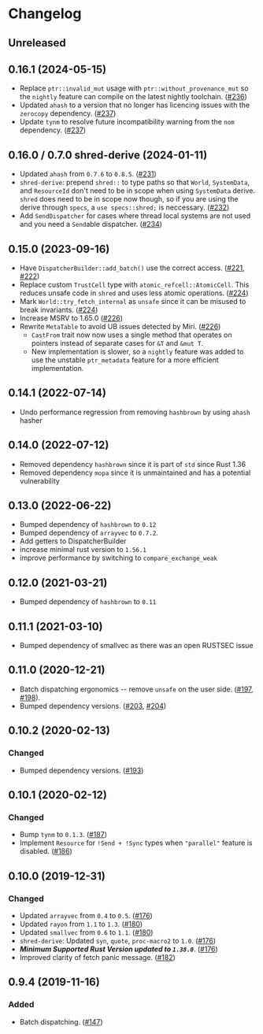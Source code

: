 # Changelog

## Unreleased

## 0.16.1 (2024-05-15)

* Replace `ptr::invalid_mut` usage with `ptr::without_provenance_mut` so the `nightly` feature can compile on the latest nightly toolchain. ([#236])
* Updated `ahash` to a version that no longer has licencing issues with the `zerocopy` dependency. ([#237])
* Update `tynm` to resolve future incompatibility warning from the `nom` dependency. ([#237])

[#236]: https://github.com/amethyst/shred/pull/236
[#237]: https://github.com/amethyst/shred/pull/237

## 0.16.0 / 0.7.0 shred-derive (2024-01-11) 

* Updated `ahash` from `0.7.6` to `0.8.5`. ([#231])
* `shred-derive`: prepend `shred::` to type paths so that `World`, `SystemData`, and `ResourceId`
  don't need to be in scope when using `SystemData` derive. `shred` does need to be in scope now
  though, so if you are using the derive through `specs`, a `use specs::shred;` is neccessary. ([#232])
* Add `SendDispatcher` for cases where thread local systems are not used and you need a `Send`able
  dispatcher. ([#234])

[#231]: https://github.com/amethyst/shred/pull/231
[#232]: https://github.com/amethyst/shred/pull/232
[#234]: https://github.com/amethyst/shred/pull/234

## 0.15.0 (2023-09-16)

* Have `DispatcherBuilder::add_batch()` use the correct access. ([#221], [#222])
* Replace custom `TrustCell` type with `atomic_refcell::AtomicCell`. This reduces unsafe
  code in `shred` and uses less atomic operations. ([#224])
* Mark `World::try_fetch_internal` as `unsafe` since it can be misused to break invariants.
  ([#224])
* Increase MSRV to 1.65.0 ([#226])
* Rewrite `MetaTable` to avoid UB issues detected by Miri. ([#226])
    * `CastFrom` trait now now uses a single method that operates on pointers instead of separate
      cases for `&T` and `&mut T`.
    * New implementation is slower, so a `nightly` feature was added to use the unstable
      `ptr_metadata` feature for a more efficient implementation.
 
[#221]: https://github.com/amethyst/shred/issues/221
[#222]: https://github.com/amethyst/shred/pull/222
[#224]: https://github.com/amethyst/shred/pull/224
[#226]: https://github.com/amethyst/shred/pull/226

## 0.14.1 (2022-07-14)

* Undo performance regression from removing `hashbrown` by using `ahash` hasher

## 0.14.0 (2022-07-12)

* Removed dependency `hashbrown` since it is part of `std` since Rust 1.36
* Removed dependency `mopa` since it is unmaintained and has a potential vulnerability

## 0.13.0 (2022-06-22)

* Bumped dependency of `hashbrown` to `0.12`
* Bumped dependency of `arrayvec` to `0.7.2`.
* Add getters to DispatcherBuilder
* increase minimal rust version to `1.56.1`
* improve performance by switching to `compare_exchange_weak`

## 0.12.0 (2021-03-21)

* Bumped dependency of `hashbrown` to `0.11`

## 0.11.1 (2021-03-10)

* Bumped dependency of smallvec as there was an open RUSTSEC issue

## 0.11.0 (2020-12-21)

* Batch dispatching ergonomics -- remove `unsafe` on the user side. ([#197], [#198]).
* Bumped dependency versions. ([#203], [#204])

[#197]: https://github.com/amethyst/shred/issues/197
[#198]: https://github.com/amethyst/shred/pull/198
[#203]: https://github.com/amethyst/shred/issues/203
[#204]: https://github.com/amethyst/shred/pull/204

## 0.10.2 (2020-02-13)

### Changed

* Bumped dependency versions. ([#193])

[#193]: https://github.com/amethyst/shred/pull/193

## 0.10.1 (2020-02-12)

### Changed

* Bump `tynm` to `0.1.3`. ([#187])
* Implement `Resource` for `!Send + !Sync` types when `"parallel"` feature is disabled. ([#186])

[#186]: https://github.com/amethyst/shred/pull/186
[#187]: https://github.com/amethyst/shred/pull/187

## 0.10.0 (2019-12-31)

### Changed

* Updated `arrayvec` from `0.4` to `0.5`. ([#176])
* Updated `rayon` from `1.1` to `1.3`. ([#180])
* Updated `smallvec` from `0.6` to `1.1`. ([#180])
* `shred-derive`: Updated `syn`, `quote`, `proc-macro2` to `1.0`. ([#176])
* ***Minimum Supported Rust Version updated to `1.38.0`***. ([#176])
* Improved clarity of fetch panic message. ([#182])

[#176]: https://github.com/amethyst/shred/issues/176
[#180]: https://github.com/amethyst/shred/issues/180
[#182]: https://github.com/amethyst/shred/issues/182

## 0.9.4 (2019-11-16)

### Added

* Batch dispatching. ([#147])

[#147]: https://github.com/amethyst/shred/pull/147
